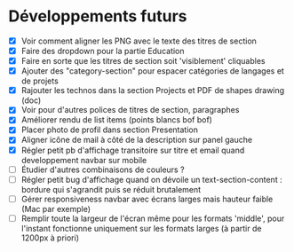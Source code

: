 # Développements futurs

- [x] Voir comment aligner les PNG avec le texte des titres de section
- [x] Faire des dropdown pour la partie Education
- [x] Faire en sorte que les titres de section soit 'visiblement' cliquables
- [x] Ajouter des "category-section" pour espacer catégories de langages et de projets
- [x] Rajouter les technos dans la section Projects et PDF de shapes drawing (doc)
- [x] Voir pour d'autres polices de titres de section, paragraphes
- [x] Améliorer rendu de list items (points blancs bof bof)
- [x] Placer photo de profil dans section Presentation
- [x] Aligner icône de mail à côté de la description sur panel gauche
- [x] Régler petit pb d'affichage transitoire sur titre et email quand developpement navbar sur mobile
- [ ] Étudier d'autres combinaisons de couleurs ?
- [ ] Régler petit bug d'affichage quand on dévoile un text-section-content : bordure qui s'agrandit puis se réduit brutalement
- [ ] Gérer responsiveness navbar avec écrans larges mais hauteur faible (Mac par exemple)
- [ ] Remplir toute la largeur de l'écran même pour les formats 'middle', pour l'instant fonctionne uniquement sur les formats larges (à partir de 1200px à priori)
